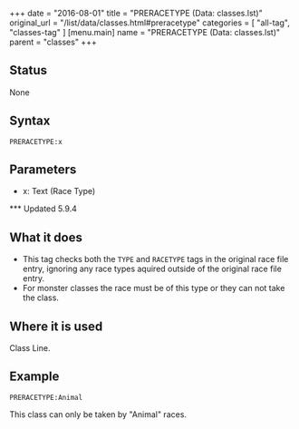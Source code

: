 +++
date = "2016-08-01"
title = "PRERACETYPE (Data: classes.lst)"
original_url = "/list/data/classes.html#preracetype"
categories = [ "all-tag", "classes-tag" ]
[menu.main]
    name = "PRERACETYPE (Data: classes.lst)"
    parent = "classes"
+++

## Status

None

## Syntax

`PRERACETYPE:x`

## Parameters

-   x: Text (Race Type)



<span id="preracetype"></span> \*\*\* Updated 5.9.4

What it does
------------

-   This tag checks both the `TYPE` and `RACETYPE` tags in the original
    race file entry, ignoring any race types aquired outside of the
    original race file entry.
-   For monster classes the race must be of this type or they can not
    take the class.

Where it is used
----------------

Class Line.

Example
-------

`PRERACETYPE:Animal`

This class can only be taken by "Animal" races.

